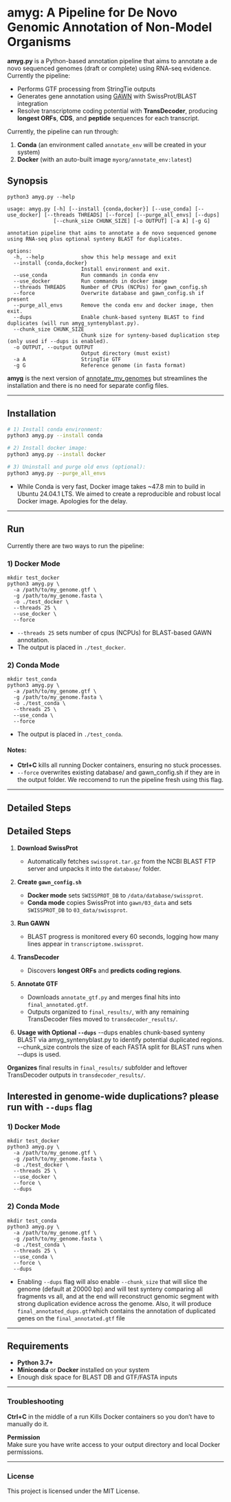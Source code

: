 # **amyg**: A Pipeline for De Novo Genomic Annotation of Non-Model Organisms

**amyg.py** is a Python-based annotation pipeline that aims to annotate a de novo sequenced genomes (draft or complete) using RNA-seq evidence. Currently the pipeline:
- Performs GTF processing from StringTie outputs  
- Generates gene annotation using [GAWN](https://github.com/enormandeau/gawn) with SwissProt/BLAST integration  
- Resolve transcriptome coding potential with **TransDecoder**, producing **longest ORFs**, **CDS**, and **peptide** sequences for each transcript.     

Currently, the pipeline can run through:
1. **Conda**  (an environment called `annotate_env` will be created in your system)
2. **Docker** (with an auto-built image `myorg/annotate_env:latest`)

## Synopsis
```
python3 amyg.py --help

usage: amyg.py [-h] [--install {conda,docker}] [--use_conda] [--use_docker] [--threads THREADS] [--force] [--purge_all_envs] [--dups]
               [--chunk_size CHUNK_SIZE] [-o OUTPUT] [-a A] [-g G]

annotation pipeline that aims to annotate a de novo sequenced genome using RNA-seq plus optional synteny BLAST for duplicates.

options:
  -h, --help            show this help message and exit
  --install {conda,docker}
                        Install environment and exit.
  --use_conda           Run commands in conda env
  --use_docker          Run commands in docker image
  --threads THREADS     Number of CPUs (NCPUs) for gawn_config.sh
  --force               Overwrite database and gawn_config.sh if present
  --purge_all_envs      Remove the conda env and docker image, then exit.
  --dups                Enable chunk-based synteny BLAST to find duplicates (will run amyg_syntenyblast.py).
  --chunk_size CHUNK_SIZE
                        Chunk size for synteny-based duplication step (only used if --dups is enabled).
  -o OUTPUT, --output OUTPUT
                        Output directory (must exist)
  -a A                  StringTie GTF
  -g G                  Reference genome (in fasta format)
```

**amyg** is the next version of [annotate_my_genomes](https://github.com/cfarkas/annotate_my_genomes) but streamlines the installation and there is no need for separate config files.

---

## Installation

```bash
# 1) Install conda environment:
python3 amyg.py --install conda

# 2) Install docker image:
python3 amyg.py --install docker

# 3) Uninstall and purge old envs (optional):
python3 amyg.py --purge_all_envs
```
- While Conda is very fast, Docker image takes ~47.8 min to build in Ubuntu 24.04.1 LTS. We aimed to create a reproducible and robust local Docker image. Apologies for the delay. 

---

## Run
Currently there are two ways to run the pipeline:

### 1) Docker Mode
```
mkdir test_docker
python3 amyg.py \
  -a /path/to/my_genome.gtf \
  -g /path/to/my_genome.fasta \
  -o ./test_docker \
  --threads 25 \
  --use_docker \
  --force
```

- ```--threads 25``` sets number of cpus (NCPUs) for BLAST-based GAWN annotation.
- The output is placed in ```./test_docker```.

### 2) Conda Mode
```
mkdir test_conda
python3 amyg.py \
  -a /path/to/my_genome.gtf \
  -g /path/to/my_genome.fasta \
  -o ./test_conda \
  --threads 25 \
  --use_conda \
  --force
```
- The output is placed in ```./test_conda```.

#### Notes:

- **Ctrl+C** kills all running Docker containers, ensuring no stuck processes.
- ```--force``` overwrites existing database/ and gawn_config.sh if they are in the output folder. We reccomend to run the pipeline fresh using this flag. 

---

## Detailed Steps

## Detailed Steps

1. **Download SwissProt**  
   - Automatically fetches `swissprot.tar.gz` from the NCBI BLAST FTP server and unpacks it into the `database/` folder.

2. **Create `gawn_config.sh`**  
   - **Docker mode** sets `SWISSPROT_DB` to `/data/database/swissprot`.  
   - **Conda mode** copies SwissProt into `gawn/03_data` and sets `SWISSPROT_DB` to `03_data/swissprot`.

3. **Run GAWN**  
   - BLAST progress is monitored every 60 seconds, logging how many lines appear in `transcriptome.swissprot`.

4. **TransDecoder**  
   - Discovers **longest ORFs** and **predicts coding regions**.

5. **Annotate GTF**  
   - Downloads `annotate_gtf.py` and merges final hits into `final_annotated.gtf`.
   - Outputs organized to `final_results/`, with any remaining TransDecoder files moved to `transdecoder_results/`.

6. **Usage with Optional `--dups`**
--dups enables chunk-based synteny BLAST via amyg_syntenyblast.py to identify potential duplicated regions.
--chunk_size controls the size of each FASTA split for BLAST runs when --dups is used.

**Organizes** final results in `final_results/` subfolder and leftover TransDecoder outputs in `transdecoder_results/`.

## Interested in genome-wide duplications? please run with ```--dups``` flag

### 1) Docker Mode
```
mkdir test_docker
python3 amyg.py \
  -a /path/to/my_genome.gtf \
  -g /path/to/my_genome.fasta \
  -o ./test_docker \
  --threads 25 \
  --use_docker \
  --force \
  --dups
```
### 2) Conda Mode
```
mkdir test_conda
python3 amyg.py \
  -a /path/to/my_genome.gtf \
  -g /path/to/my_genome.fasta \
  -o ./test_conda \
  --threads 25 \
  --use_conda \
  --force \
  --dups
```
- Enabling ```--dups``` flag will also enable ```--chunk_size``` that will slice the genome (default at 20000 bp) and will test synteny comparing all fragments vs all, and at the end will reconstruct genomic segment with strong duplication evidence across the genome. Also, it will produce ```final_annotated_dups.gtf```which contains the annotation of duplicated genes on the ```final_annotated.gtf``` file    
---

## Requirements

- **Python 3.7+**  
- **Miniconda** or **Docker** installed on your system  
- Enough disk space for BLAST DB and GTF/FASTA inputs

---

### Troubleshooting

**Ctrl+C** in the middle of a run 
Kills Docker containers so you don’t have to manually do it.

**Permission**  
Make sure you have write access to your output directory and local Docker permissions.

---

### License

This project is licensed under the MIT License.
